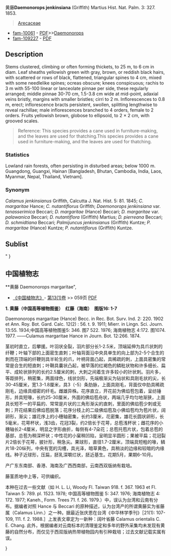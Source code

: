 黄藤**Daemonorops jenkinsiana** (Griffith) Martius Hist. Nat. Palm. 3: 327. 1853.

> [Arecaceae](http://www.iplant.cn/info/Arecaceae?t=foc)
* [fam-10061](http://www.iplant.cn/foc/fam/10061) - [PDF](http://www.iplant.cn/foc/pdf/Arecaceae.pdf)>>[Daemonorops](http://www.iplant.cn/info/Daemonorops?t=foc)
* [fam-109227](http://www.iplant.cn/foc/fam/109227) - [PDF](http://www.iplant.cn/foc/pdf/Daemonorops.pdf)

## Description

Stems clustered, climbing or often forming thickets, to 25 m, to 6 cm in diam. Leaf sheaths yellowish green with gray, brown, or reddish black hairs, with scattered or rows of black, flattened, triangular spines to 4 cm, mixed with some needlelike spines; ocreas obscure; knees conspicuous; rachis to 3 m with 55-100 linear or lanceolate pinnae per side, these regularly arranged; middle pinnae 30-70 cm, 1.5-3.8 cm wide at mid-point, adaxial veins bristly, margins with smaller bristles; cirri to 2 m. Inflorescences to 0.8 m, erect; inflorescence bracts persistent, swollen, splitting lengthwise to reveal rachillae; male inflorescences branched to 4 orders, female to 2 orders. Fruits yellowish brown, globose to ellipsoid, to 2 × 2 cm, with grooved scales.


> Reference: 
> This species provides a cane used in furniture-making, and the leaves are used for thatching.This species provides a cane used in furniture-making, and the leaves are used for thatching.

### Statistics
Lowland rain forests, often persisting in disturbed areas; below 1000 m. Guangdong, Guangxi, Hainan [Bangladesh, Bhutan, Cambodia, India, Laos, Myanmar, Nepal, Thailand, Vietnam].

### Synonym
*Calamus jenkinsianus* Griffith, Calcutta J. Nat. Hist. 5: 81. 1845; *C. margaritae* Hance; *C. nutantiflorus* Griffith; *Daemonorops jenkinsiana* var. *tenasserimica* Beccari; *D. margaritae* (Hance) Beccari; *D. margaritae* var. *palawanica* Beccari; *D. nutantiflora* (Griffith) Martius; *D. pierreana* Beccari; *D. schmidtiana* Beccari; *Palmijuncus jenkinsianus* (Griffith) Kuntze; *P. margaritae* (Hance) Kuntze; *P. nutantiflorus* (Griffith) Kuntze.


## Sublist
"
}
## 中国植物志



**黄藤 Daemonorops margaritae",


* [《中国植物志》](http://www.iplant.cn/frps)- [第13(1)卷](http://www.iplant.cn/frps/vol/13(1)) >> 059页 [PDF](http://www.iplant.cn/frps/pdf/13(1)/059.pdf)

**1. 黄藤（中国高等植物图鉴）　红藤（海南）　图版16: 1-7**

Daemonorops margaritae (Hance) Becc. in Rec. Bot. Surv. Ind. 2: 220. 1902 et Ann. Roy. Bot. Gard. Calc. 12(2) : 56. t. 9. 1911; Mierr. in Lingn. Sci. Journ. 13:55. 1934;中国高等植物图鉴5: 346. 图7 522. 1976; 海南植物志 4:172. 图1074. 1977. ——Culamus margaritae Hance in Journ. Bot. 12:266. 1874.

茎初时直立，后攀援。叶羽状全裂，羽片部分长1-2.5米，顶端延伸为具爪状刺的纤鞭；叶轴下部的上面密生直刺；叶轴背面沿中央具单生的向上部为2-5个合生的刺而在顶端的纤鞭则具半轮生的爪，叶柄背面凸起，具稀疏的刺，上面具密集的常常是合生的短直刺；叶鞘具囊状凸起，被早落的红褐色的鳞秕状物和许多细长、扁平、成轮状排列的长约2.5厘米的刺，大刺之间着生许多较小的针状刺。羽片多，等距排列，稍密集，两面绿色，线状剑形，先端极渐尖为钻状和具刚毛状的尖，长30-45厘米，宽1.3-1.8厘米，具3（-5）条肋脉，上面具刚毛，背面仅中肋具稀疏刚毛，边缘具细密的纤毛。雌雄异株。花序直立，开花前为佛焰苞包着，呈纺锤形，并具短喙，长约25-30厘米，外面的佛焰苞舟状，两端几乎均匀地渐狭，上面具长短不一的平扁的、常常是片状的三角形渐尖的直刺，里面的佛焰苞少刺或无刺；开花结果后佛焰苞脱落；花序分枝上的二级佛焰苞及小佛焰苞均为苞片状，阔卵形，渐尖；雄花序上的小穗轴密集，长约3厘米，花密集，雄花长圆状卵形，长5毫米，花萼杯状，浅3齿，花冠3裂，约2倍长于花萼，总苞浅杯状；雌花序的小穗轴长2-4厘米，明显之字形曲折，每侧有4-7朵花；总苞托苞片状，包着总苞的基部，总苞为稍深杯状；中性花的小窠稍凹陷，呈明显半圆形；果被平扁；花冠裂片2倍长于花萼，披针形，稍急尖。果球形，直径1.7-2厘米，顶端具短粗的喙，鳞片18-20纵列，中央有宽的沟槽，具光泽，暗草黄色，具稍淡的边缘和较暗的内缘线。种子近球形，压扁，胚乳深嚼烂状，胚近基生。花期5月，果期6-10月。

产广东东南部、香港、海南及广西西南部，云南西双版纳有栽培。

藤茎质地中上等，可供编织。

本种在过去一些文献（如 H. L. Li, Woody Fl. Taiwan 918. f. 367. 1963 et Fl. Taiwan 5: 789. pl. 1523. 1978; 中国高等植物图鉴 5: 347. 1976; 海南植物志 4: 172. 1977; Kaneh., Form. Trees 71. f. 26. 1979.）中，误认为台湾和云南有分布。据编者对照 Hance 与 Beccari 的原种描述，认为台湾产的所谓黄藤实为省藤属（Calamus Linn.）之一种。据最近张庆恩在台湾《中华林学季刊》［21(1): 107-109, 111. f. 2. 1988.］上发表文章定为一新种：阔叶省藤 Calamus orientalis C. E. Chang. 此外，根据编者对云南标本的清理鉴定和多年的野外采集均未发现有黄藤的自然分布，而仅见于西双版纳热带植物园内有引种栽培；过去文献记载实属有误。



}